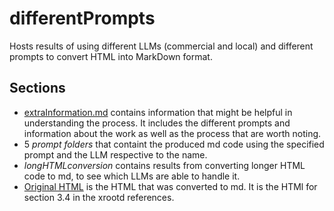 # differentPrompts
Hosts results of using different LLMs (commercial and local) and different prompts to convert HTML into MarkDown format. 

## Sections
- [extraInformation.md](extraInformation.md) contains information that might be helpful in understanding the process. It includes the different prompts and information about the work as well as the process that are worth noting.
- 5 *prompt folders* that containt the produced md code using the specified prompt and the LLM respective to the name. 
- *longHTMLconversion* contains results from converting longer HTML code to md, to see which LLMs are able to handle it. 
- [Original HTML](original-3-4.html) is the HTML that was converted to md. It is the HTMl for section 3.4 in the xrootd references. 